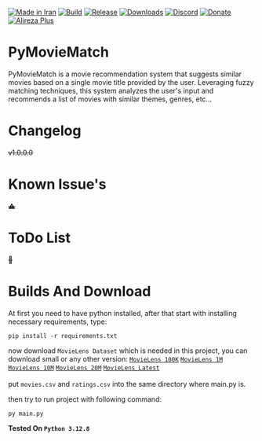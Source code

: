 [![Made in Iran](https://img.shields.io/badge/made_in-iran-ffd700.svg?labelColor=0057b7)](https://github.com/AlirezaPlusOfficial)
[![Build](https://img.shields.io/github/actions/workflow/status/AlirezaPlusOfficial/PyMovieMatch/main.yml?branch=master)](#)
[![Release](https://img.shields.io/github/release/AlirezaPlusOfficial/PyMovieMatch.svg)](#)
[![Downloads](https://img.shields.io/github/downloads/AlirezaPlusOfficial/PyMovieMatch/total.svg)](#)
[![Discord](https://img.shields.io/discord/796410664460877865?label=discord)](https://discord.gg/tUa4V9S3MF)
[![Donate](https://img.shields.io/badge/donate-$$$-8a2be2.svg)](#)
[![Alireza Plus](https://img.shields.io/badge/Alireza-Plus-e4181c.svg?labelColor=0000ff)](#)


# PyMovieMatch
PyMovieMatch is a movie recommendation system that suggests similar movies based on a single movie title provided by the user.
Leveraging fuzzy matching techniques, this system analyzes the user's input and recommends a list of movies with similar themes, genres, etc...
# Changelog
~~v1.0.0.0~~
# Known Issue's
~~⚠~~
# ToDo List
~~💢~~
# Builds And Download
At first you need to have python installed, after that start with installing necessary requirements, type:

    pip install -r requirements.txt

now download `MovieLens Dataset` which is needed in this project, you can download small or any other version:
[`MovieLens 100K`](https://files.grouplens.org/datasets/movielens/ml-100k.zip)
[`MovieLens 1M`](https://files.grouplens.org/datasets/movielens/ml-1m.zip)
[`MovieLens 10M`](https://files.grouplens.org/datasets/movielens/ml-10m.zip)
[`MovieLens 20M`](https://files.grouplens.org/datasets/movielens/ml-20m.zip)
[`MovieLens Latest`](https://files.grouplens.org/datasets/movielens/ml-latest.zip)
<br>
<br>
put `movies.csv` and `ratings.csv` into the same directory where main.py is.

then try to run project with following command:

    py main.py

**Tested On `Python 3.12.8`**
